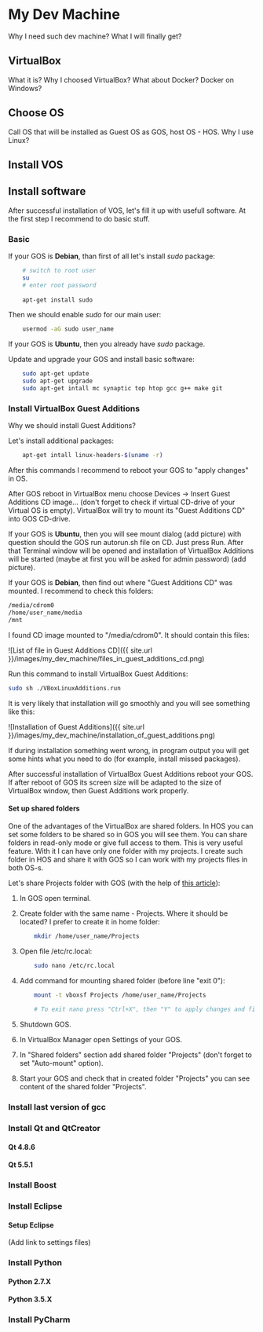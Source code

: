 # My Dev Machine
Why I need such dev machine?
What I will finally get?

## VirtualBox
What it is? 
Why I choosed VirtualBox? 
What about Docker? 
Docker on Windows?

## Choose OS
Call OS that will be installed as Guest OS as GOS, host OS - HOS.
Why I use Linux?

## Install VOS

## Install software
After successful installation of VOS, let's fill it up with usefull software. At the first step
I recommend to do basic stuff.

### Basic
If your GOS is **Debian**, than first of all let's install *sudo* package:
``` bash
    # switch to root user
    su
    # enter root password
    
    apt-get install sudo
```

Then we should enable *sudo* for our main user:
``` bash
    usermod -aG sudo user_name
```

If your GOS is **Ubuntu**, then you already have *sudo* package.

Update and upgrade your GOS and install basic software:
``` bash
    sudo apt-get update
    sudo apt-get upgrade
    sudo apt-get intall mc synaptic top htop gcc g++ make git
```

### Install VirtualBox Guest Additions
Why we should install Guest Additions?

Let's install additional packages:
``` bash
    apt-get intall linux-headers-$(uname -r)
```

After this commands I recommend to reboot your GOS to "apply changes" in OS.

After GOS reboot in VirtualBox menu choose Devices -> Insert Guest Additions CD image... (don't forget
to check if virtual CD-drive of your Virtual OS is empty). VirtualBox will try to
mount its "Guest Additions CD" into GOS CD-drive. 

If your GOS is **Ubuntu**, then you will see mount dialog (add picture) with question should the GOS run
autorun.sh file on CD. Just press Run. After that Terminal window will be opened and
installation of VirtualBox Additions will be started (maybe at first you will be asked
for admin password) (add picture).

If your GOS is **Debian**, then find out where "Guest Additions CD" was mounted. I recommend to
check this folders:
``` txt
/media/cdrom0
/home/user_name/media
/mnt
```

I found CD image mounted to "/media/cdrom0". It should contain this files:

![List of file in Guest Additions CD]({{ site.url }}/images/my_dev_machine/files_in_guest_additions_cd.png)

Run this command to install VirtualBox Guest Additions:
``` bash
sudo sh ./VBoxLinuxAdditions.run
```

It is very likely that installation will go smoothly and you will see something like this:

![Installation of Guest Additions]({{ site.url }}/images/my_dev_machine/installation_of_guest_additions.png)

If during installation something went wrong, in program output you will get some hints what you need to do
(for example, install missed packages).

After successful installation of VirtualBox Guest Additions reboot your GOS. If after reboot of GOS its screen
size will be adapted to the size of VirtualBox window, then Guest Additions work properly.

#### Set up shared folders
One of the advantages of the VirtualBox are shared folders. In HOS you can set some folders to be shared
so in GOS you will see them. You can share folders in read-only mode or give full access to them.
This is very useful feature. With it I can have only one folder with my projects. I create such folder
in HOS and share it with GOS so I can work with my projects files in both OS-s.

Let's share Projects folder with GOS (with the help of [this article][mount_shared_folder]):

1. In GOS open terminal.
2. Create folder with the same name - Projects. Where it should be located? I prefer to create it in
home folder:
    ``` bash
        mkdir /home/user_name/Projects
    ```

3. Open file /etc/rc.local:
    ``` bash
        sudo nano /etc/rc.local
    ```
    
4. Add command for mounting shared folder (before line "exit 0"):
    ``` bash
        mount -t vboxsf Projects /home/user_name/Projects
        
        # To exit nano press "Ctrl+X", then "Y" to apply changes and finally "Enter"
    ```

5. Shutdown GOS.
6. In VirtualBox Manager open Settings of your GOS.
7. In "Shared folders" section add shared folder "Projects" (don't forget to set
"Auto-mount" option).
8. Start your GOS and check that in created folder "Projects" you can see content of the
shared folder "Projects".

### Install last version of gcc

### Install Qt and QtCreator
#### Qt 4.8.6

#### Qt 5.5.1

### Install Boost

### Install Eclipse

#### Setup Eclipse
(Add link to settings files)

### Install Python
#### Python 2.7.X

#### Python 3.5.X

### Install PyCharm


[mount_shared_folder]: http://www.htpcbeginner.com/mount-virtualbox-shared-folder-on-ubuntu-linux/
